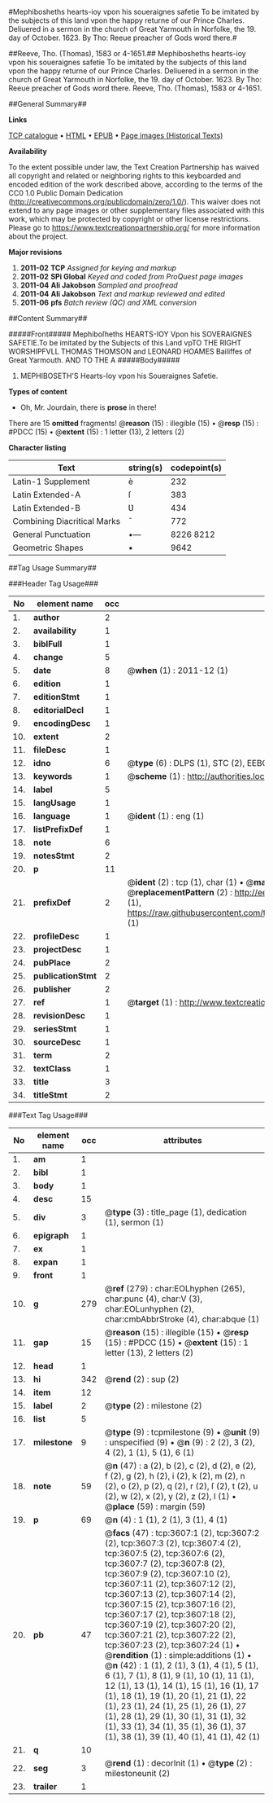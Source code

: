 #Mephibosheths hearts-ioy vpon his soueraignes safetie To be imitated by the subjects of this land vpon the happy returne of our Prince Charles. Deliuered in a sermon in the church of Great Yarmouth in Norfolke, the 19. day of October. 1623. By Tho: Reeue preacher of Gods word there.#

##Reeve, Tho. (Thomas), 1583 or 4-1651.##
Mephibosheths hearts-ioy vpon his soueraignes safetie To be imitated by the subjects of this land vpon the happy returne of our Prince Charles. Deliuered in a sermon in the church of Great Yarmouth in Norfolke, the 19. day of October. 1623. By Tho: Reeue preacher of Gods word there.
Reeve, Tho. (Thomas), 1583 or 4-1651.

##General Summary##

**Links**

[TCP catalogue](http://www.ota.ox.ac.uk/tcp/)  • 
[HTML](http://tei.it.ox.ac.uk/tcp/Texts-HTML/free/A10/A10562.html)  • 
[EPUB](http://tei.it.ox.ac.uk/tcp/Texts-EPUB/free/A10/A10562.epub) • 
[Page images (Historical Texts)](https://historicaltexts.jisc.ac.uk/eebo-99839205e)

**Availability**

To the extent possible under law, the Text Creation Partnership has waived all copyright and related or neighboring rights to this keyboarded and encoded edition of the work described above, according to the terms of the CC0 1.0 Public Domain Dedication (http://creativecommons.org/publicdomain/zero/1.0/). This waiver does not extend to any page images or other supplementary files associated with this work, which may be protected by copyright or other license restrictions. Please go to https://www.textcreationpartnership.org/ for more information about the project.

**Major revisions**

1. __2011-02__ __TCP__ *Assigned for keying and markup*
1. __2011-02__ __SPi Global__ *Keyed and coded from ProQuest page images*
1. __2011-04__ __Ali Jakobson__ *Sampled and proofread*
1. __2011-04__ __Ali Jakobson__ *Text and markup reviewed and edited*
1. __2011-06__ __pfs__ *Batch review (QC) and XML conversion*

##Content Summary##

#####Front#####
Mephiboſheths HEARTS-IOY Vpon his SOVERAIGNES SAFETIE.To be imitated by the Subjects of this Land vpTO THE RIGHT WORSHIPFVLL THOMAS THOMSON and LEONARD HOAMES Bailiffes of Great Yarmouth. AND TO THE A
#####Body#####

1. MEPHIBOSETH'S Hearts-Ioy vpon his Soueraignes Safetie.

**Types of content**

  * Oh, Mr. Jourdain, there is **prose** in there!

There are 15 **omitted** fragments! 
 @__reason__ (15) : illegible (15)  •  @__resp__ (15) : #PDCC (15)  •  @__extent__ (15) : 1 letter (13), 2 letters (2)

**Character listing**


|Text|string(s)|codepoint(s)|
|---|---|---|
|Latin-1 Supplement|è|232|
|Latin Extended-A|ſ|383|
|Latin Extended-B|Ʋ|434|
|Combining             Diacritical Marks|̄|772|
|General Punctuation|•—|8226 8212|
|Geometric Shapes|▪|9642|

##Tag Usage Summary##

###Header Tag Usage###

|No|element name|occ|attributes|
|---|---|---|---|
|1.|__author__|2||
|2.|__availability__|1||
|3.|__biblFull__|1||
|4.|__change__|5||
|5.|__date__|8| @__when__ (1) : 2011-12 (1)|
|6.|__edition__|1||
|7.|__editionStmt__|1||
|8.|__editorialDecl__|1||
|9.|__encodingDesc__|1||
|10.|__extent__|2||
|11.|__fileDesc__|1||
|12.|__idno__|6| @__type__ (6) : DLPS (1), STC (2), EEBO-CITATION (1), PROQUEST (1), VID (1)|
|13.|__keywords__|1| @__scheme__ (1) : http://authorities.loc.gov/ (1)|
|14.|__label__|5||
|15.|__langUsage__|1||
|16.|__language__|1| @__ident__ (1) : eng (1)|
|17.|__listPrefixDef__|1||
|18.|__note__|6||
|19.|__notesStmt__|2||
|20.|__p__|11||
|21.|__prefixDef__|2| @__ident__ (2) : tcp (1), char (1)  •  @__matchPattern__ (2) : ([0-9\-]+):([0-9IVX]+) (1), (.+) (1)  •  @__replacementPattern__ (2) : http://eebo.chadwyck.com/downloadtiff?vid=$1&page=$2 (1), https://raw.githubusercontent.com/textcreationpartnership/Texts/master/tcpchars.xml#$1 (1)|
|22.|__profileDesc__|1||
|23.|__projectDesc__|1||
|24.|__pubPlace__|2||
|25.|__publicationStmt__|2||
|26.|__publisher__|2||
|27.|__ref__|1| @__target__ (1) : http://www.textcreationpartnership.org/docs/. (1)|
|28.|__revisionDesc__|1||
|29.|__seriesStmt__|1||
|30.|__sourceDesc__|1||
|31.|__term__|2||
|32.|__textClass__|1||
|33.|__title__|3||
|34.|__titleStmt__|2||


###Text Tag Usage###

|No|element name|occ|attributes|
|---|---|---|---|
|1.|__am__|1||
|2.|__bibl__|1||
|3.|__body__|1||
|4.|__desc__|15||
|5.|__div__|3| @__type__ (3) : title_page (1), dedication (1), sermon (1)|
|6.|__epigraph__|1||
|7.|__ex__|1||
|8.|__expan__|1||
|9.|__front__|1||
|10.|__g__|279| @__ref__ (279) : char:EOLhyphen (265), char:punc (4), char:V (3), char:EOLunhyphen (2), char:cmbAbbrStroke (4), char:abque (1)|
|11.|__gap__|15| @__reason__ (15) : illegible (15)  •  @__resp__ (15) : #PDCC (15)  •  @__extent__ (15) : 1 letter (13), 2 letters (2)|
|12.|__head__|1||
|13.|__hi__|342| @__rend__ (2) : sup (2)|
|14.|__item__|12||
|15.|__label__|2| @__type__ (2) : milestone (2)|
|16.|__list__|5||
|17.|__milestone__|9| @__type__ (9) : tcpmilestone (9)  •  @__unit__ (9) : unspecified (9)  •  @__n__ (9) : 2 (2), 3 (2), 4 (2), 1 (1), 5 (1), 6 (1)|
|18.|__note__|59| @__n__ (47) : a (2), b (2), c (2), d (2), e (2), f (2), g (2), h (2), i (2), k (2), m (2), n (2), o (2), p (2), q (2), r (2), ſ (2), t (2), u (2), w (2), x (2), y (2), z (2), l (1)  •  @__place__ (59) : margin (59)|
|19.|__p__|69| @__n__ (4) : 1 (1), 2 (1), 3 (1), 4 (1)|
|20.|__pb__|47| @__facs__ (47) : tcp:3607:1 (2), tcp:3607:2 (2), tcp:3607:3 (2), tcp:3607:4 (2), tcp:3607:5 (2), tcp:3607:6 (2), tcp:3607:7 (2), tcp:3607:8 (2), tcp:3607:9 (2), tcp:3607:10 (2), tcp:3607:11 (2), tcp:3607:12 (2), tcp:3607:13 (2), tcp:3607:14 (2), tcp:3607:15 (2), tcp:3607:16 (2), tcp:3607:17 (2), tcp:3607:18 (2), tcp:3607:19 (2), tcp:3607:20 (2), tcp:3607:21 (2), tcp:3607:22 (2), tcp:3607:23 (2), tcp:3607:24 (1)  •  @__rendition__ (1) : simple:additions (1)  •  @__n__ (42) : 1 (1), 2 (1), 3 (1), 4 (1), 5 (1), 6 (1), 7 (1), 8 (1), 9 (1), 10 (1), 11 (1), 12 (1), 13 (1), 14 (1), 15 (1), 16 (1), 17 (1), 18 (1), 19 (1), 20 (1), 21 (1), 22 (1), 23 (1), 24 (1), 25 (1), 26 (1), 27 (1), 28 (1), 29 (1), 30 (1), 31 (1), 32 (1), 33 (1), 34 (1), 35 (1), 36 (1), 37 (1), 38 (1), 39 (1), 40 (1), 41 (1), 42 (1)|
|21.|__q__|10||
|22.|__seg__|3| @__rend__ (1) : decorInit (1)  •  @__type__ (2) : milestoneunit (2)|
|23.|__trailer__|1||
